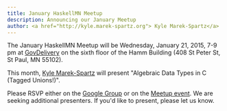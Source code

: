 ```yaml
---
title: January HaskellMN Meetup
description: Announcing our January Meetup
author: <a href="http://kyle.marek-spartz.org"> Kyle Marek-Spartz</a>
---
```


The January HaskellMN Meetup will be Wednesday, January 21,
2015, 7-9 pm at [GovDelivery](http://www.govdelivery.com/) on the
sixth floor of the Hamm Building (408 St Peter St, St Paul, MN 55102).

This month, [Kyle Marek-Spartz](http://kyle.marek-spartz.org) will
present "Algebraic Data Types in C (Tagged Unions!)".

Please RSVP either on the
[Google Group](https://groups.google.com/forum/#!forum/haskellmn)
or on the
[Meetup event](http://www.meetup.com/HaskellMN/events/218800623/).
 We are seeking additional presenters. If you'd like to present, please let us know.
